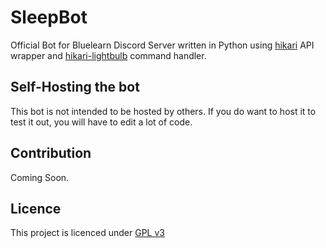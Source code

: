 # SleepBot

 Official Bot for Bluelearn Discord Server written in Python using [hikari](https://github.com/hikari-py/hikari/) API wrapper and [hikari-lightbulb](https://github.com/tandemdude/hikari-lightbulb) command handler.

## Self-Hosting the bot

This bot is not intended to be hosted by others. If you do want to host it to test it out, you will have to edit a lot of code.

## Contribution

Coming Soon.

## Licence

 This project is licenced under [GPL v3](https://github.com/ZeusAbhijeet/SleepBot-Hikari-Rewrite/blob/main/LICENSE)

